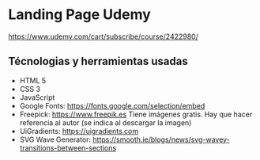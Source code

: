 # Landing Page Udemy
<a href="https://www.udemy.com/cart/subscribe/course/2422980/">https://www.udemy.com/cart/subscribe/course/2422980/</a>

## Técnologias y herramientas usadas
* HTML 5
* CSS 3
* JavaScript
* Google Fonts: https://fonts.google.com/selection/embed
* Freepick: https://www.freepik.es
   Tiene imágenes gratis. Hay que hacer referencia al autor (se indica al descargar la imagen)
* UiGradients: https://uigradients.com
* SVG Wave Generator: https://smooth.ie/blogs/news/svg-wavey-transitions-between-sections